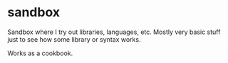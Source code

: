 # sandbox
Sandbox where I try out libraries, languages, etc. 
Mostly very basic stuff just to see how some library or syntax works. 

Works as a cookbook. 
